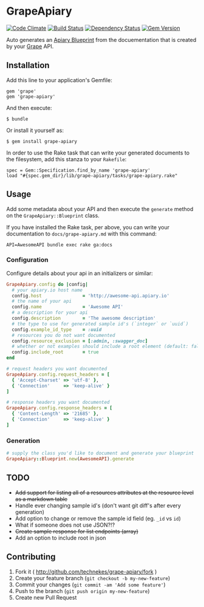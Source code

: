 # GrapeApiary

[![Code Climate](https://codeclimate.com/github/technekes/grape-apiary/badges/gpa.svg)](https://codeclimate.com/github/technekes/grape-apiary)
[![Build Status](https://travis-ci.org/technekes/grape-apiary.svg?branch=master)](https://travis-ci.org/technekes/grape-apiary)
[![Dependency Status](https://gemnasium.com/technekes/grape-apiary.png)](https://gemnasium.com/connexio-labs/grape-apiary)
[![Gem Version](https://badge.fury.io/rb/grape-apiary.png)](http://badge.fury.io/rb/grape-apiary)

Auto generates an [Apiary Blueprint](http://apiary.io) from the docuementation that is created by your [Grape](https://github.com/ruby-grape/grape) API.

## Installation

Add this line to your application's Gemfile:

    gem 'grape'
    gem 'grape-apiary'

And then execute:

    $ bundle

Or install it yourself as:

    $ gem install grape-apiary

In order to use the Rake task that can write your generated documents to the filesystem, add this
stanza to your `Rakefile`:

```
spec = Gem::Specification.find_by_name 'grape-apiary'
load "#{spec.gem_dir}/lib/grape-apiary/tasks/grape-apiary.rake"
```

## Usage

Add some metadata about your API and then execute the `generate` method on the `GrapeApiary::Blueprint` class.

If you have installed the Rake task, per above, you can write your
documentation to `docs/grape-apiary.md` with this command:

```
API=AwesomeAPI bundle exec rake ga:docs
```

### Configuration

Configure details about your api in an initializers or similar:

```ruby
GrapeApiary.config do |config|
  # your apiary.io host name
  config.host               = 'http://awesome-api.apiary.io'
  # the name of your api
  config.name               = 'Awesome API'
  # a description for your api
  config.description        = 'The awesome description'
  # the type to use for generated sample id's (`integer` or `uuid`)
  config.example_id_type    = :uuid
  # resources you do not want documented
  config.resource_exclusion = [:admin, :swagger_doc]
  # whether or not examples should include a root element (default: false)
  config.include_root       = true
end

# request headers you want documented
GrapeApiary.config.request_headers = [
  { 'Accept-Charset' => 'utf-8' },
  { 'Connection'     => 'keep-alive' }
]

# response headers you want documented
GrapeApiary.config.response_headers = [
  { 'Content-Length' => '21685' },
  { 'Connection'     => 'keep-alive' }
]
```

### Generation

```ruby
# supply the class you'd like to document and generate your blueprint
GrapeApiary::Blueprint.new(AwesomeAPI).generate
```

## TODO

* ~~Add support for listing all of a resources attributes at the resource level as a markdown table~~
* Handle ever changing sample id's (don't want git diff's after every generation)
* Add option to change or remove the sample id field (eg. `_id` vs `id`)
* What if someone does not use JSON?!?
* ~~Create sample response for list endpoints (array)~~
* Add an option to include root in json

## Contributing

1. Fork it ( http://github.com/technekes/grape-apiary/fork )
2. Create your feature branch (`git checkout -b my-new-feature`)
3. Commit your changes (`git commit -am 'Add some feature'`)
4. Push to the branch (`git push origin my-new-feature`)
5. Create new Pull Request
